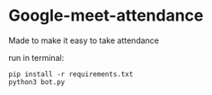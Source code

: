 # Google-meet-attendance


Made to make it easy to take attendance 

run in terminal:
```
pip install -r requirements.txt
python3 bot.py
```
